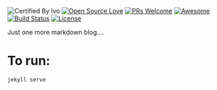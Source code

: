 ![Certified By Ivo](https://img.shields.io/badge/Certified%20By-Ivo-blue.svg)
[![Open Source Love](https://badges.frapsoft.com/os/v2/open-source.svg?v=102)](https://github.com/ellerbrock/open-source-badge/)
[![PRs Welcome](https://img.shields.io/badge/PRs-welcome-brightgreen.svg?style=flat-square)](http://makeapullrequest.com)
[![Awesome](https://cdn.rawgit.com/sindresorhus/awesome/d7305f38d29fed78fa85652e3a63e154dd8e8829/media/badge.svg)](https://github.com/sindresorhus/awesome)
[![Build Status](https://travis-ci.org/albertoivo/albertoivo.github.io.svg?branch=master)](https://travis-ci.org/albertoivo/albertoivo.github.io)
[![License](https://img.shields.io/github/license/mashape/apistatus.svg)](https://github.com/albertoivo/albertoivo.github.io/blob/master/LICENSE)


Just one more markdown blog....

# To run:

`jekyll serve`
